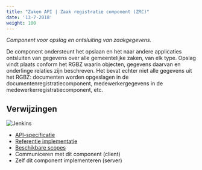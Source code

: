 ```yaml
---
title: "Zaken API | Zaak registratie component (ZRC)"
date: '13-7-2018'
weight: 100
---
```


*Component voor opslag en ontsluiting van zaakgegevens.*

De component ondersteunt het opslaan en het naar andere applicaties ontsluiten
van gegevens over alle gemeentelijke zaken, van elk type. Opslag vindt plaats
conform het RGBZ waarin objecten, gegevens daarvan en onderlinge relaties zijn
beschreven. Het bevat echter niet alle gegevens uit het RGBZ: documenten worden
opgeslagen in de documentenregistratiecomponent, medewerkergegevens in de
medewerkerregistratiecomponent, etc.

## Verwijzingen

![Jenkins][jenkins]

* [API-specificatie](https://zaken-api.vng.cloud/api/v1/schema/)
* [Referentie implementatie](https://github.com/VNG-Realisatie/gemma-zaakregistratiecomponent)
* [Beschikbare scopes](https://zaken-api.vng.cloud/ref/scopes/)
* Communiceren met dit component (client)
* Zelf dit component implementeren (server)

[jenkins]: https://jenkins.nlx.io/buildStatus/icon?job=gemma-zaakregistratiecomponent-stable
